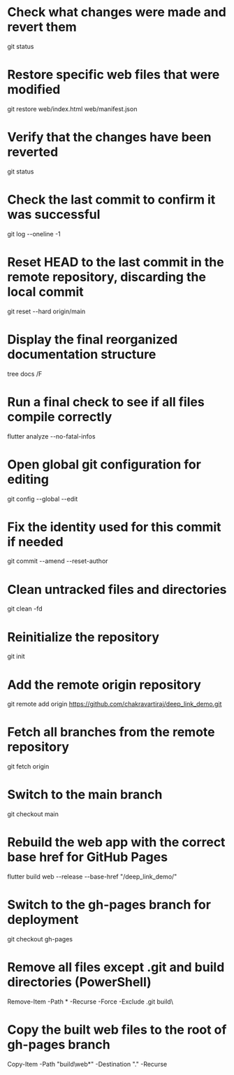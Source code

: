 # Check what changes were made and revert them
git status
# Restore specific web files that were modified
git restore web/index.html web/manifest.json
# Verify that the changes have been reverted
git status
# Check the last commit to confirm it was successful
git log --oneline -1
# Reset HEAD to the last commit in the remote repository, discarding the local commit
git reset --hard origin/main
# Display the final reorganized documentation structure
tree docs /F
# Run a final check to see if all files compile correctly
flutter analyze --no-fatal-infos
# Open global git configuration for editing
git config --global --edit
# Fix the identity used for this commit if needed
git commit --amend --reset-author
# Clean untracked files and directories
git clean -fd
# Reinitialize the repository
git init
# Add the remote origin repository
git remote add origin https://github.com/chakravartiraj/deep_link_demo.git
# Fetch all branches from the remote repository
git fetch origin
# Switch to the main branch
git checkout main
# Rebuild the web app with the correct base href for GitHub Pages
flutter build web --release --base-href "/deep_link_demo/"
# Switch to the gh-pages branch for deployment
git checkout gh-pages
# Remove all files except .git and build directories (PowerShell)
Remove-Item -Path * -Recurse -Force -Exclude .git build\
# Copy the built web files to the root of gh-pages branch
Copy-Item -Path "build\web\*" -Destination "." -Recurse